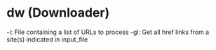 # dw (Downloader)
-i:     File containing a list of URLs to process
-gl:    Get all href links from a site(s) indicated in input_file 
